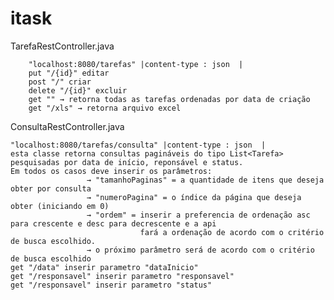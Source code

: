 # itask

TarefaRestController.java




		"localhost:8080/tarefas" |content-type : json  |
		put "/{id}" editar
		post "/" criar
		delete "/{id}" excluir
		get "" → retorna todas as tarefas ordenadas por data de criação
		get "/xls" → retorna arquivo excel
       
ConsultaRestController.java


    "localhost:8080/tarefas/consulta" |content-type : json  |
    esta classe retorna consultas pagináveis do tipo List<Tarefa> pesquisadas por data de início, reponsável e status.
    Em todos os casos deve inserir os parâmetros:
                     → "tamanhoPaginas" = a quantidade de itens que deseja obter por consulta
                     → "numeroPagina" = o índice da página que deseja obter (iniciando em 0)
                     → "ordem" = inserir a preferencia de ordenação asc para crescente e desc para decrescente e a api
                                 fará a ordenação de acordo com o critério de busca escolhido.
                     → o próximo parâmetro será de acordo com o critério de busca escolhido
    get "/data" inserir parametro "dataInicio"
    get "/responsavel" inserir parametro "responsavel"
    get "/responsavel" inserir parametro "status"
    
